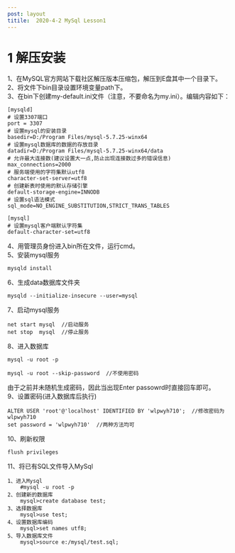 ```yaml
---
post: layout
titile:  2020-4-2 MySql Lesson1
---
```

# 1 解压安装
1、在MySQL官方网站下载社区解压版本压缩包，解压到E盘其中一个目录下。<br>
2、将文件下bin目录设置环境变量path下。<br>
3、在bin下创建my-default.ini文件（注意，不要命名为my.ini）。编辑内容如下：

	[mysqld]
	# 设置3307端口
	port = 3307
	# 设置mysql的安装目录
	basedir=D:/Program Files/mysql-5.7.25-winx64
	# 设置mysql数据库的数据的存放目录
	datadir=D:/Program Files/mysql-5.7.25-winx64/data
	# 允许最大连接数(建议设置大一点,防止出现连接数过多的错误信息)
	max_connections=2000
	# 服务端使用的字符集默认utf8
	character-set-server=utf8
	# 创建新表时使用的默认存储引擎
	default-storage-engine=INNODB
	# 设置sql语法模式
	sql_mode=NO_ENGINE_SUBSTITUTION,STRICT_TRANS_TABLES
	
	[mysql]
	# 设置mysql客户端默认字符集
	default-character-set=utf8

4、用管理员身份进入bin所在文件，运行cmd。<br>
5、安装mysql服务
	
	mysqld install

6、生成data数据库文件夹
	
	mysqld --initialize-insecure --user=mysql

7、启动mysql服务
	
	net start mysql  //启动服务
	net stop  mysql  //停止服务

8、进入数据库
	
	mysql -u root -p 

	mysql -u root --skip-password  //不使用密码
	
由于之前并未随机生成密码，因此当出现Enter passowrd时直接回车即可。<br>
9、设置密码(进入数据库后执行)
	
	ALTER USER 'root'@'localhost' IDENTIFIED BY 'wlpwyh710';  //修改密码为wlpwyh710
    set password = 'wlpwyh710'  //两种方法均可


10、刷新权限
	
	flush privileges

11、将已有SQL文件导入MySql

	1、进入Mysql 
		#mysql -u root -p
	2、创建新的数据库
		mysql>create database test;
	3、选择数据库
		mysql>use test;
	4、设置数据库编码
		mysql>set names utf8;
	5、导入数据库文件
		mysql>source e:/mysql/test.sql;